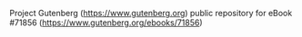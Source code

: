 Project Gutenberg (https://www.gutenberg.org) public repository
for eBook #71856 (https://www.gutenberg.org/ebooks/71856)
